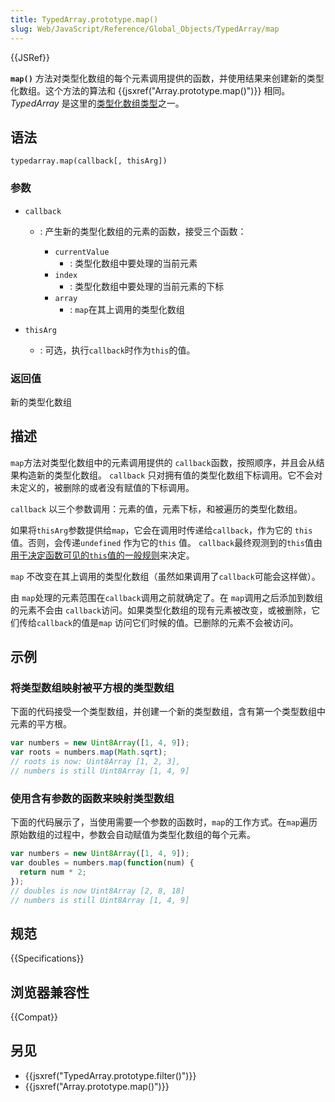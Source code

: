 ```yaml
---
title: TypedArray.prototype.map()
slug: Web/JavaScript/Reference/Global_Objects/TypedArray/map
---
```


{{JSRef}}

**`map()`** 方法对类型化数组的每个元素调用提供的函数，并使用结果来创建新的类型化数组。这个方法的算法和 {{jsxref("Array.prototype.map()")}} 相同。_TypedArray_ 是这里的[类型化数组类型](/zh-CN/docs/Web/JavaScript/Reference/Global_Objects/TypedArray#typedarray_对象)之一。

## 语法

```plain
typedarray.map(callback[, thisArg])
```

### 参数

- `callback`

  - : 产生新的类型化数组的元素的函数，接受三个函数：

    - `currentValue`
      - : 类型化数组中要处理的当前元素
    - `index`
      - : 类型化数组中要处理的当前元素的下标
    - `array`
      - : `map`在其上调用的类型化数组

- `thisArg`
  - : 可选，执行`callback`时作为`this`的值。

### 返回值

新的类型化数组

## 描述

`map`方法对类型化数组中的元素调用提供的 `callback`函数，按照顺序，并且会从结果构造新的类型化数组。 `callback` 只对拥有值的类型化数组下标调用。它不会对未定义的，被删除的或者没有赋值的下标调用。

`callback` 以三个参数调用：元素的值，元素下标，和被遍历的类型化数组。

如果将`thisArg`参数提供给`map`，它会在调用时传递给`callback`，作为它的 `this`值。否则，会传递`undefined` 作为它的`this` 值。 `callback`最终观测到的`this`值由 [用于决定函数可见的`this`值的一般规则](/zh-CN/docs/Web/JavaScript/Reference/Operators/this)来决定。

`map` 不改变在其上调用的类型化数组（虽然如果调用了`callback`可能会这样做）。

由 `map`处理的元素范围在`callback`调用之前就确定了。在 `map`调用之后添加到数组的元素不会由 `callback`访问。如果类型化数组的现有元素被改变，或被删除，它们传给`callback`的值是`map` 访问它们时候的值。已删除的元素不会被访问。

## 示例

### 将类型数组映射被平方根的类型数组

下面的代码接受一个类型数组，并创建一个新的类型数组，含有第一个类型数组中元素的平方根。

```js
var numbers = new Uint8Array([1, 4, 9]);
var roots = numbers.map(Math.sqrt);
// roots is now: Uint8Array [1, 2, 3],
// numbers is still Uint8Array [1, 4, 9]
```

### 使用含有参数的函数来映射类型数组

下面的代码展示了，当使用需要一个参数的函数时，`map`的工作方式。在`map`遍历原始数组的过程中，参数会自动赋值为类型化数组的每个元素。

```js
var numbers = new Uint8Array([1, 4, 9]);
var doubles = numbers.map(function(num) {
  return num * 2;
});
// doubles is now Uint8Array [2, 8, 18]
// numbers is still Uint8Array [1, 4, 9]
```

## 规范

{{Specifications}}

## 浏览器兼容性

{{Compat}}

## 另见

- {{jsxref("TypedArray.prototype.filter()")}}
- {{jsxref("Array.prototype.map()")}}
